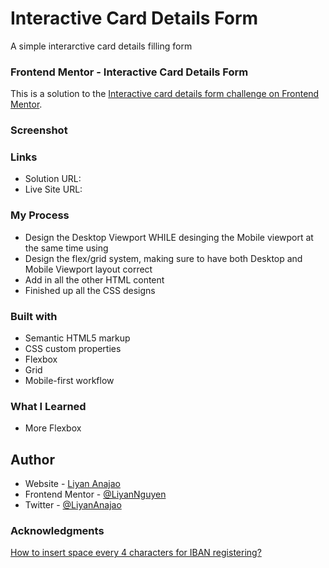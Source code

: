 # Interactive Card Details Form
 A simple interarctive card details filling form

### Frontend Mentor - Interactive Card Details Form
This is a solution to the [Interactive card details form challenge on Frontend Mentor](https://www.frontendmentor.io/challenges/interactive-card-details-form-XpS8cKZDWw).

### Screenshot

### Links
- Solution URL: 
- Live Site URL: 

### My Process
- Design the Desktop Viewport WHILE desinging the Mobile viewport at the same time using
- Design the flex/grid system, making sure to have both Desktop and Mobile Viewport layout correct
- Add in all the other HTML content
- Finished up all the CSS designs

### Built with
- Semantic HTML5 markup
- CSS custom properties
- Flexbox
- Grid
- Mobile-first workflow

### What I Learned
- More Flexbox

## Author
- Website - [Liyan Anajao](https://liyannguyen.github.io/Portfolio)
- Frontend Mentor - [@LiyanNguyen](https://frontendmentor.io/profile/LiyanNguyen)
- Twitter - [@LiyanAnajao](https://twitter.com/LiyanAnajao)

### Acknowledgments

[How to insert space every 4 characters for IBAN registering?](https://stackoverflow.com/questions/17260238/how-to-insert-space-every-4-characters-for-iban-registering)